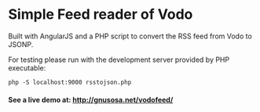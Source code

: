# Simple Feed reader of Vodo

Built with AngularJS and a PHP script
to convert the RSS feed from Vodo to JSONP.

For testing please run with the development server
provided by PHP executable:

`php -S localhost:9000 rsstojson.php`

#### See a live demo at: http://gnusosa.net/vodofeed/
